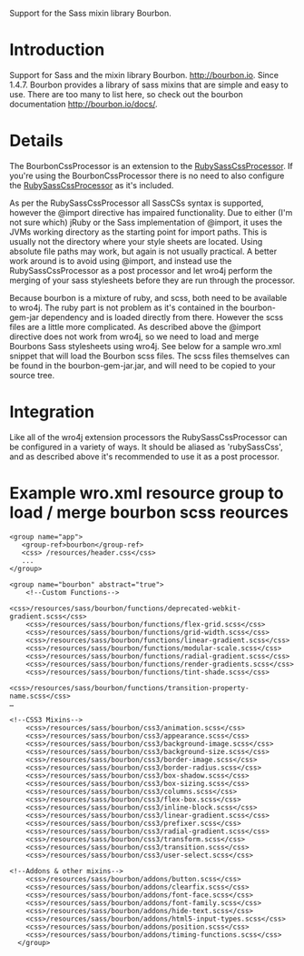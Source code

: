 Support for the Sass mixin library Bourbon.



# Introduction #

Support for Sass and the mixin library Bourbon. http://bourbon.io.  Since 1.4.7.
Bourbon provides a library of sass mixins that are simple and easy to use.  There are too many to list here, so check out the bourbon documentation http://bourbon.io/docs/.

# Details #

The BourbonCssProcessor is an extension to the [RubySassCssProcessor](RubySassCssProcessor.md).  If you're using the BourbonCssProcessor there is no need to also configure the [RubySassCssProcessor](RubySassCssProcessor.md) as it's included.

As per the RubySassCssProcessor all SassCSs syntax is supported, however the @import directive has impaired functionality.  Due to either (I'm not sure which) jRuby or the Sass implementation of @import, it uses the JVMs working directory as the starting point for import paths.  This is usually not the directory where your style sheets are located.  Using absolute file paths may work, but again is not usually practical. A better work around is to avoid using @import, and instead use the RubySassCssProcessor as a post processor and let wro4j perform the merging of your sass stylesheets before they are run through the processor.

Because bourbon is a mixture of ruby, and scss, both need to be available to wro4j.  The ruby part is not problem as it's contained in the bourbon-gem-jar dependency and is loaded directly from there.  However the scss files are a little more complicated.  As described above the @import directive does not work from wro4j, so we need to load  and merge Bourbons Sass stylesheets  using wro4j. See below for a sample wro.xml snippet that will load the Bourbon scss files.  The scss files themselves can be found in the  bourbon-gem-jar.jar, and will need to be copied to your source tree.

# Integration #

Like all of the wro4j extension processors the RubySassCssProcessor can be configured in a variety of ways.  It should be aliased as 'rubySassCss', and as described above it's recommended to use it as a post processor.


# Example wro.xml resource group to load / merge bourbon scss reources #
```
<group name="app">
   <group-ref>bourbon</group-ref>
   <css> /resources/header.css</css>
   ...
</group>

<group name="bourbon" abstract="true">
    <!--Custom Functions-->

<css>/resources/sass/bourbon/functions/deprecated-webkit-gradient.scss</css>
    <css>/resources/sass/bourbon/functions/flex-grid.scss</css>
    <css>/resources/sass/bourbon/functions/grid-width.scss</css>
    <css>/resources/sass/bourbon/functions/linear-gradient.scss</css>
    <css>/resources/sass/bourbon/functions/modular-scale.scss</css>
    <css>/resources/sass/bourbon/functions/radial-gradient.scss</css>
    <css>/resources/sass/bourbon/functions/render-gradients.scss</css>
    <css>/resources/sass/bourbon/functions/tint-shade.scss</css>

<css>/resources/sass/bourbon/functions/transition-property-name.scss</css>
…

<!--CSS3 Mixins-->
    <css>/resources/sass/bourbon/css3/animation.scss</css>
    <css>/resources/sass/bourbon/css3/appearance.scss</css>
    <css>/resources/sass/bourbon/css3/background-image.scss</css>
    <css>/resources/sass/bourbon/css3/background-size.scss</css>
    <css>/resources/sass/bourbon/css3/border-image.scss</css>
    <css>/resources/sass/bourbon/css3/border-radius.scss</css>
    <css>/resources/sass/bourbon/css3/box-shadow.scss</css>
    <css>/resources/sass/bourbon/css3/box-sizing.scss</css>
    <css>/resources/sass/bourbon/css3/columns.scss</css>
    <css>/resources/sass/bourbon/css3/flex-box.scss</css>
    <css>/resources/sass/bourbon/css3/inline-block.scss</css>
    <css>/resources/sass/bourbon/css3/linear-gradient.scss</css>
    <css>/resources/sass/bourbon/css3/prefixer.scss</css>
    <css>/resources/sass/bourbon/css3/radial-gradient.scss</css>
    <css>/resources/sass/bourbon/css3/transform.scss</css>
    <css>/resources/sass/bourbon/css3/transition.scss</css>
    <css>/resources/sass/bourbon/css3/user-select.scss</css>

<!--Addons & other mixins-->
    <css>/resources/sass/bourbon/addons/button.scss</css>
    <css>/resources/sass/bourbon/addons/clearfix.scss</css>
    <css>/resources/sass/bourbon/addons/font-face.scss</css>
    <css>/resources/sass/bourbon/addons/font-family.scss</css>
    <css>/resources/sass/bourbon/addons/hide-text.scss</css>
    <css>/resources/sass/bourbon/addons/html5-input-types.scss</css>
    <css>/resources/sass/bourbon/addons/position.scss</css>
    <css>/resources/sass/bourbon/addons/timing-functions.scss</css>
  </group>
```